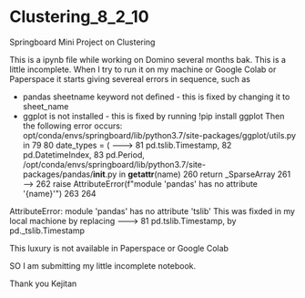 # Clustering_8_2_10
Springboard Mini Project on Clustering

This is a ipynb file while working on Domino several months bak.
This is a little incomplete. When I try to run it on my machine or
Google Colab or Paperspace it starts giving severeal errors in sequence,
such as 
- pandas sheetname keyword not defined - this is fixed by changing it to sheet_name
- ggplot is not installed - this is fixed by running !pip install ggplot
Then the following error occurs:
opt/conda/envs/springboard/lib/python3.7/site-packages/ggplot/utils.py in <module>
     79 
     80 date_types = (
---> 81     pd.tslib.Timestamp,
     82     pd.DatetimeIndex,
     83     pd.Period,
/opt/conda/envs/springboard/lib/python3.7/site-packages/pandas/__init__.py in __getattr__(name)
    260             return _SparseArray
    261 
--> 262         raise AttributeError(f"module 'pandas' has no attribute '{name}'")
    263 
    264 

AttributeError: module 'pandas' has no attribute 'tslib'
This was fixded in my local machione by replacing ---> 81     pd.tslib.Timestamp,
by pd._tslib.Timestamp

This luxury is not available in Paperspace or Google Colab

SO I am submitting my little incomplete notebook.

Thank you
Kejitan

